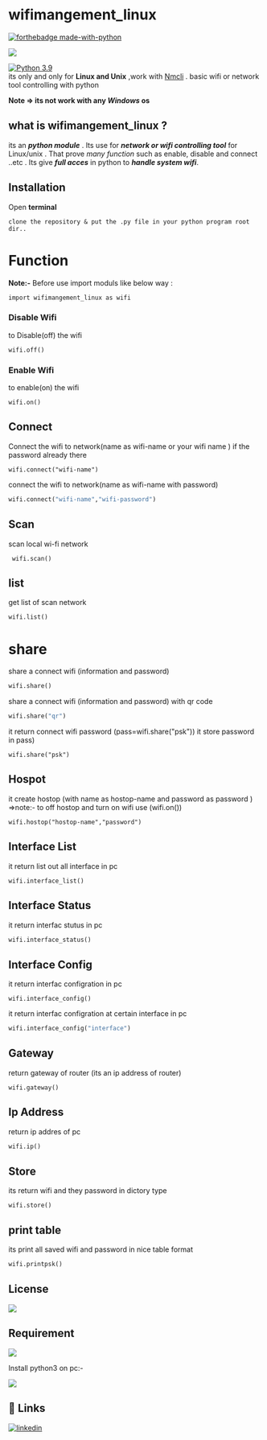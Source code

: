 # wifimangement_linux

[![forthebadge made-with-python](http://ForTheBadge.com/images/badges/made-with-python.svg)](https://www.python.org/)                 

![](https://img.shields.io/badge/Linux-FCC624?style=for-the-badge&logo=linux&logoColor=black)

[![Python 3.9](https://img.shields.io/badge/python-3.9-blue.svg)](https://www.python.org/downloads/release/python-360/)   
its only and only for **Linux and Unix** ,work with [Nmcli](https://access.redhat.com/documentation/en-us/red_hat_enterprise_linux/7/html/networking_guide/sec-network_bridging_using_the_networkmanager_command_line_tool_nmcli0) .
basic wifi or network tool controlling with python

**Note => its not work with any _Windows_ os**
## what is wifimangement_linux ?
its an **_python module_** .
Its use for **_network or wifi controlling tool_** for  Linux/unix .
That prove  _many function_ such as enable, disable and connect ..etc .
Its give **_full acces_** in python to **_handle system wifi_**.

## Installation
Open **terminal**
```
clone the repository & put the .py file in your python program root dir..
```

# Function
**Note:-**   Before use import moduls like below way :
``` python3
import wifimangement_linux as wifi 
```
### Disable Wifi
to Disable(off) the wifi
``` python3
wifi.off()
```
### Enable Wifi
to enable(on) the wifi
``` python3
wifi.on()
```
## Connect

Connect the wifi to network(name as wifi-name or your wifi name ) if the password already there
```python3
wifi.connect("wifi-name")
```
connect the wifi to network(name as wifi-name with password) 
```python
wifi.connect("wifi-name","wifi-password")
```
## Scan
scan local wi-fi network
```python3
 wifi.scan()
```
## list
get list of scan network
```python3
wifi.list()
```
# share
share a connect wifi (information  and password)
```python
wifi.share()
```
share a connect wifi (information  and password) with qr code 
```python
wifi.share("qr")
```
it return connect wifi password (pass=wifi.share("psk")) it store password in pass)
```python3
wifi.share("psk")
```
## Hospot
it create hostop (with name as hostop-name and password as password ) =>note:- to off hostop and turn on wifi use (wifi.on())
```python3
wifi.hostop("hostop-name","password")
```
## Interface List
it return list out all  interface in pc 
```python3
wifi.interface_list()
```
## Interface Status
it return   interfac stutus  in pc 
``` python
wifi.interface_status()
```
## Interface Config
it return   interfac configration in pc 
```python3
wifi.interface_config()
```
it return   interfac configration at certain interface in pc 
```python
wifi.interface_config("interface")
```
## Gateway
return gateway of router (its an ip address of router)
```python3
wifi.gateway()
```
## Ip Address
return ip addres of pc
```python
wifi.ip()
```
## Store
its return wifi and they password in dictory type
```python3
wifi.store()
```
## print table 
its print all saved wifi and password in nice table format
```python
wifi.printpsk()
```
## License
[![](https://img.shields.io/github/license/prajwalkedari/wifi-password?style=plastic)](https://github.com/prajwalkedari/wifimangement_linux/blob/main/LICENSE)
## Requirement

![](https://img.shields.io/badge/Python-3776AB?style=for-the-badge&logo=python&logoColor=white) 

Install python3 on pc:-

![](https://img.shields.io/badge/Linux-FCC624?style=for-the-badge&logo=linux&logoColor=black)

  
## 🔗 Links
[![linkedin](https://img.shields.io/badge/GitHub-100000?style=for-the-badge&logo=github&logoColor=white)](https://github.com/prajwalkedari/wifimangement_linux)
